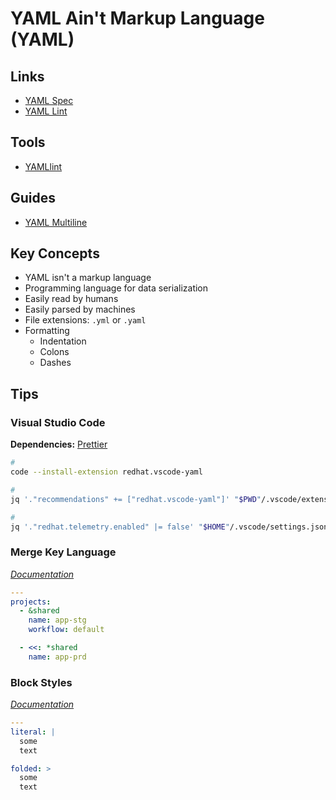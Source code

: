 # YAML Ain't Markup Language (YAML)

<!--
service-schema.json
-->

## Links

- [YAML Spec](https://yaml.org/spec/1.2/spec.html#id2795688)
- [YAML Lint](http://yamllint.com)

## Tools

- [YAMLlint](/yamllint.md)

## Guides

- [YAML Multiline](https://yaml-multiline.info/)

## Key Concepts

- YAML isn't a markup language
- Programming language for data serialization
- Easily read by humans
- Easily parsed by machines
- File extensions: `.yml` or `.yaml`
- Formatting
  - Indentation
  - Colons
  - Dashes

## Tips

### Visual Studio Code

**Dependencies:** [Prettier](/prettier.md#visual-studio-code)

```sh
#
code --install-extension redhat.vscode-yaml

#
jq '."recommendations" += ["redhat.vscode-yaml"]' "$PWD"/.vscode/extensions.json | sponge "$PWD"/.vscode/extensions.json

#
jq '."redhat.telemetry.enabled" |= false' "$HOME"/.vscode/settings.json | sponge "$HOME"/.vscode/settings.json
```

### Merge Key Language

[_Documentation_](http://yaml.org/type/merge.html)

```yml
---
projects:
  - &shared
    name: app-stg
    workflow: default

  - <<: *shared
    name: app-prd
```

### Block Styles

[_Documentation_](https://yaml.org/spec/1.2/spec.html#Block)

```yml
---
literal: |
  some
  text

folded: >
  some
  text
```
